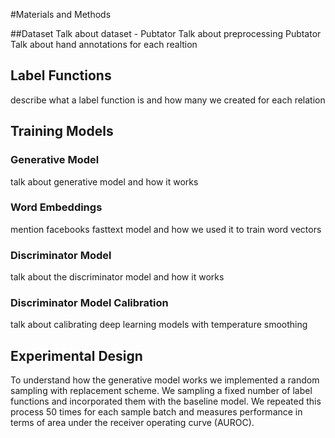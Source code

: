 #Materials and Methods

##Dataset
Talk about dataset - Pubtator
Talk about preprocessing Pubtator
Talk about hand annotations for each realtion

## Label Functions
describe what a label function is and how many we created for each relation

## Training Models
### Generative Model
talk about generative model and how it works
### Word Embeddings
mention facebooks fasttext model and how we used it to train word vectors
### Discriminator Model
talk about the discriminator model and how it works
### Discriminator Model Calibration
talk about calibrating deep learning models with temperature smoothing

## Experimental Design
To understand how the generative model works we implemented a random sampling with replacement scheme.
We sampling a fixed number of label functions and incorporated them with the baseline model.
We repeated this process 50 times for each sample batch and measures performance in terms of area under the receiver operating curve (AUROC).
